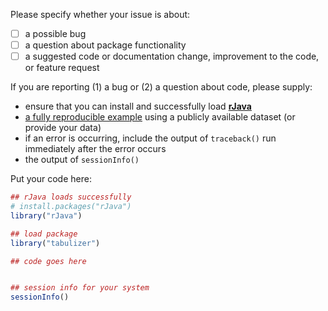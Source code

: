 Please specify whether your issue is about:

 - [ ] a possible bug
 - [ ] a question about package functionality
 - [ ] a suggested code or documentation change, improvement to the code, or feature request

If you are reporting (1) a bug or (2) a question about code, please supply:

 - ensure that you can install and successfully load [**rJava**](https://cran.r-project.org/package=rJava)
 - [a fully reproducible example](http://stackoverflow.com/questions/5963269/how-to-make-a-great-r-reproducible-example) using a publicly available dataset (or provide your data)
 - if an error is occurring, include the output of `traceback()` run immediately after the error occurs
 - the output of `sessionInfo()`

Put your code here:

```R
## rJava loads successfully
# install.packages("rJava")
library("rJava")

## load package
library("tabulizer")

## code goes here


## session info for your system
sessionInfo()
```

